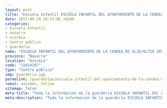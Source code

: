 ```yaml
---
layout: post
title: "Escuela Infantil ESCUELA INFANTIL DEL AYUNTAMIENTO DE LA CENDEA DE OLZA/OLTZA ZENDEAKO UDAL HAUR ESKOLA"
date: 2017-09-20 20:57:05 +0200
categories:
- Escuela Infantil
- navarra
- ororbia
- Centro público
- guarderia
name: "ESCUELA INFANTIL DEL AYUNTAMIENTO DE LA CENDEA DE OLZA/OLTZA ZENDEAKO UDAL HAUR ESKOLA"
province: "Navarra"
location: "Ororbia"
code: "31014207"
type: "Centro público"
img: guarderia.jpg
permalink: /guarderias/escuela-infantil-del-ayuntamiento-de-la-cendea-de-olza-oltza-zendeako-udal-haur-eskola.html
robot: noindex, follow
sitemap: false
meta-title: "Toda la información de la guardería ESCUELA INFANTIL DEL AYUNTAMIENTO DE LA CENDEA DE OLZA/OLTZA ZENDEAKO UDAL HAUR ESKOLA"
meta-description: "Toda la información de la guardería ESCUELA INFANTIL DEL AYUNTAMIENTO DE LA CENDEA DE OLZA/OLTZA ZENDEAKO UDAL HAUR ESKOLA"
---
```

